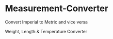 # Measurement-Converter
Convert Imperial to Metric and vice versa

Weight, Length & Temperature Converter
